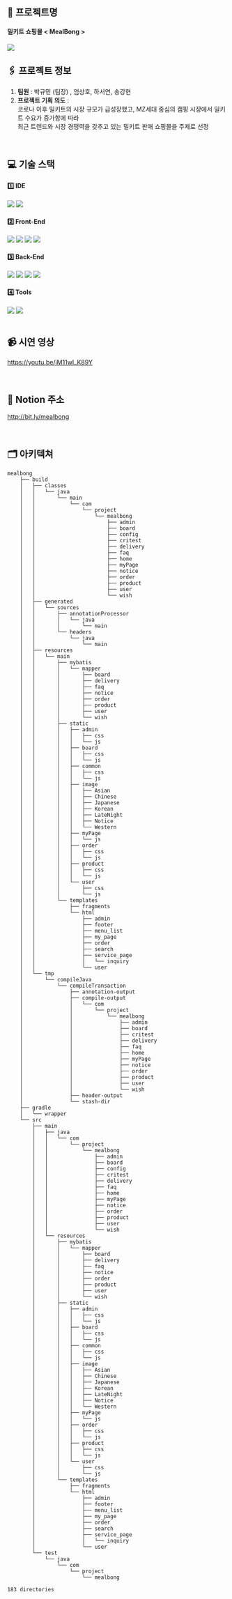 ## 📍 프로젝트명

#### 밀키트 쇼핑몰 < MealBong >

<img src="https://user-images.githubusercontent.com/110727837/234338732-8eb48541-e742-41f2-94ef-29fc24e6f899.png">

<br>

## 🖇 프로젝트 정보
1. **팀원** : 박규민 (팀장) , 엄상호, 하서연, 송강현 
2. **프로젝트 기획 의도** : <br>
코로나 이후 밀키트의 시장 규모가 급성장했고, MZ세대 중심의 캠핑 시장에서 밀키트 수요가 증가함에 따라 <br>
최근 트렌드와 시장 경쟁력을 갖추고 있는 밀키트 판매 쇼핑몰을 주제로 선정

<br>

## 💻 기술 스택
#### 1️⃣ IDE
<div>
<img src="https://img.shields.io/badge/intellijidea-000000?style=for-the-badge&logo=intellijidea&logoColor=white">
<img src="https://img.shields.io/badge/visualstudiocode-007ACC?style=for-the-badge&logo=visualstudiocode&logoColor=white">
</div>

#### 2️⃣ Front-End
<div>
<img src="https://img.shields.io/badge/html5-E34F26?style=for-the-badge&logo=html5&logoColor=white">
<img src="https://img.shields.io/badge/css-1572B6?style=for-the-badge&logo=css3&logoColor=white"> 
<img src="https://img.shields.io/badge/javascript-F7DF1E?style=for-the-badge&logo=javascript&logoColor=black"> 
<img src="https://img.shields.io/badge/jquery-0769AD?style=for-the-badge&logo=jquery&logoColor=white">
</div>

#### 3️⃣ Back-End
<div>
<img src="https://img.shields.io/badge/mysql-4479A1?style=for-the-badge&logo=mysql&logoColor=white"> 
<img src="https://img.shields.io/badge/java-007396?style=for-the-badge&logo=java&logoColor=white">
<img src="https://img.shields.io/badge/springboot-6DB33F?style=for-the-badge&logo=springboot&logoColor=white">
<img src="https://img.shields.io/badge/thymeleaf-005F0F?style=for-the-badge&logo=thymeleaf&logoColor=white">
</div>

#### 4️⃣ Tools
<div>
<img src="https://img.shields.io/badge/github-181717?style=for-the-badge&logo=github&logoColor=white">
<img src="https://img.shields.io/badge/notion-181717?style=for-the-badge&logo=notion&logoColor=white">
</div>

<br>

## 📹 시연 영상
https://youtu.be/jM11wI_K89Y

<br>

## 🔗 Notion 주소
http://bit.ly/mealbong

<br>

## 🗂 아키텍쳐

```
mealbong
    ├── build
    │   ├── classes
    │   │   └── java
    │   │       └── main
    │   │           └── com
    │   │               └── project
    │   │                   └── mealbong
    │   │                       ├── admin
    │   │                       ├── board
    │   │                       ├── config
    │   │                       ├── critest
    │   │                       ├── delivery
    │   │                       ├── faq
    │   │                       ├── home
    │   │                       ├── myPage
    │   │                       ├── notice
    │   │                       ├── order
    │   │                       ├── product
    │   │                       ├── user
    │   │                       └── wish
    │   ├── generated
    │   │   └── sources
    │   │       ├── annotationProcessor
    │   │       │   └── java
    │   │       │       └── main
    │   │       └── headers
    │   │           └── java
    │   │               └── main
    │   ├── resources
    │   │   └── main
    │   │       ├── mybatis
    │   │       │   └── mapper
    │   │       │       ├── board
    │   │       │       ├── delivery
    │   │       │       ├── faq
    │   │       │       ├── notice
    │   │       │       ├── order
    │   │       │       ├── product
    │   │       │       ├── user
    │   │       │       └── wish
    │   │       ├── static
    │   │       │   ├── admin
    │   │       │   │   ├── css
    │   │       │   │   └── js
    │   │       │   ├── board
    │   │       │   │   ├── css
    │   │       │   │   └── js
    │   │       │   ├── common
    │   │       │   │   ├── css
    │   │       │   │   └── js
    │   │       │   ├── image
    │   │       │   │   ├── Asian
    │   │       │   │   ├── Chinese
    │   │       │   │   ├── Japanese
    │   │       │   │   ├── Korean
    │   │       │   │   ├── LateNight
    │   │       │   │   ├── Notice
    │   │       │   │   └── Western
    │   │       │   ├── myPage
    │   │       │   │   └── js
    │   │       │   ├── order
    │   │       │   │   ├── css
    │   │       │   │   └── js
    │   │       │   ├── product
    │   │       │   │   ├── css
    │   │       │   │   └── js
    │   │       │   └── user
    │   │       │       ├── css
    │   │       │       └── js
    │   │       └── templates
    │   │           ├── fragments
    │   │           └── html
    │   │               ├── admin
    │   │               ├── footer
    │   │               ├── menu_list
    │   │               ├── my_page
    │   │               ├── order
    │   │               ├── search
    │   │               ├── service_page
    │   │               │   └── inquiry
    │   │               └── user
    │   └── tmp
    │       └── compileJava
    │           └── compileTransaction
    │               ├── annotation-output
    │               ├── compile-output
    │               │   └── com
    │               │       └── project
    │               │           └── mealbong
    │               │               ├── admin
    │               │               ├── board
    │               │               ├── critest
    │               │               ├── delivery
    │               │               ├── faq
    │               │               ├── home
    │               │               ├── myPage
    │               │               ├── notice
    │               │               ├── order
    │               │               ├── product
    │               │               ├── user
    │               │               └── wish
    │               ├── header-output
    │               └── stash-dir
    ├── gradle
    │   └── wrapper
    └── src
        ├── main
        │   ├── java
        │   │   └── com
        │   │       └── project
        │   │           └── mealbong
        │   │               ├── admin
        │   │               ├── board
        │   │               ├── config
        │   │               ├── critest
        │   │               ├── delivery
        │   │               ├── faq
        │   │               ├── home
        │   │               ├── myPage
        │   │               ├── notice
        │   │               ├── order
        │   │               ├── product
        │   │               ├── user
        │   │               └── wish
        │   └── resources
        │       ├── mybatis
        │       │   └── mapper
        │       │       ├── board
        │       │       ├── delivery
        │       │       ├── faq
        │       │       ├── notice
        │       │       ├── order
        │       │       ├── product
        │       │       ├── user
        │       │       └── wish
        │       ├── static
        │       │   ├── admin
        │       │   │   ├── css
        │       │   │   └── js
        │       │   ├── board
        │       │   │   ├── css
        │       │   │   └── js
        │       │   ├── common
        │       │   │   ├── css
        │       │   │   └── js
        │       │   ├── image
        │       │   │   ├── Asian
        │       │   │   ├── Chinese
        │       │   │   ├── Japanese
        │       │   │   ├── Korean
        │       │   │   ├── LateNight
        │       │   │   ├── Notice
        │       │   │   └── Western
        │       │   ├── myPage
        │       │   │   └── js
        │       │   ├── order
        │       │   │   ├── css
        │       │   │   └── js
        │       │   ├── product
        │       │   │   ├── css
        │       │   │   └── js
        │       │   └── user
        │       │       ├── css
        │       │       └── js
        │       └── templates
        │           ├── fragments
        │           └── html
        │               ├── admin
        │               ├── footer
        │               ├── menu_list
        │               ├── my_page
        │               ├── order
        │               ├── search
        │               ├── service_page
        │               │   └── inquiry
        │               └── user
        └── test
            └── java
                └── com
                    └── project
                        └── mealbong

183 directories
```
